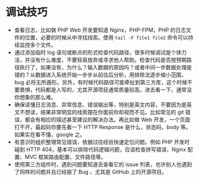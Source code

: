 # 调试技巧

- 查看日志，比如做 PHP Web 开发要知道 Nginx，PHP-FPM，PHP 的日志文件的位置，必要的时候从中寻找线索。使用 `tail -F file1 file2` 命令可以持续监控多个文件。
- 通过添加临时 log 语句或断点的形式检查代码路径，很多时候调试是个体力活，并没有什么难度，不要轻易放弃或寻求他人帮助。检查代码是否按预期路径执行了，如果没有，为什么？输入数据的原因吗？或者中间一步数据处理是错的？从数据进入系统开始一步步从前往后分析，用排除法逐步缩小范围，bug 必将无所遁形。另外，有时候代码路径可能牵扯到第三方库，这个时候不要畏惧，代码都是人写的，尤其开源项目通常质量较高，进去看一下，通常没你想象的那么难。
- 确保读懂日志消息、异常信息、错误输出等，特别是英文内容，不要因为是英文不想读，结果非常明显的线索摆在你面前你却视而不见。比如常见的 git 错误，都会有相应的描述甚至建议的解决办法。再比如做 Web 开发，一个页面打不开，最起码你要先看一下 HTTP Response 是什么，状态码，body 等。如果实在看不懂，google 之。
- 有意识的组织整理常见错误，依据过往经验快速定位问题。例如 PHP 开发时碰到 HTTP 404，基本可以排除代码逻辑问题，应该检查拼写错误、Nginx 配置、MVC 框架路由配置、文件路径等。
- 使用第三方组件时，遇到问题要知道去查看它的 issue 列表，也许别人也遇到了同样的问题并且已经报了 Bug ，尤其是 GitHub 上的开源项目。

